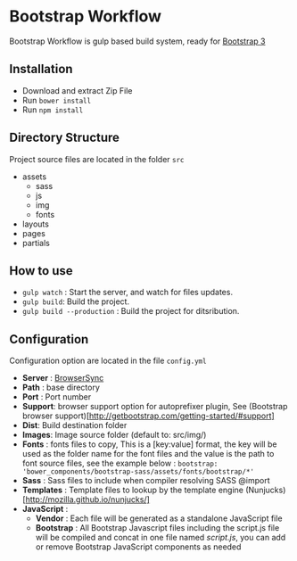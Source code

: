 # Bootstrap Workflow
Bootstrap Workflow is gulp based build system, ready for [Bootstrap 3](http://getbootstrap.com/)
## Installation
* Download and extract Zip File
* Run ```bower install```
* Run ```npm install```

## Directory Structure
Project source files are located in the folder ```src```
* assets
  * sass
  * js
  * img 
  * fonts
* layouts
* pages
* partials
  
## How to use
* ```gulp watch``` : Start the server, and watch for files updates.
* ```gulp build```: Build the project.
* ```gulp build --production``` : Build the project for ditsribution.

## Configuration
Configuration option are located in the file ```config.yml```

* **Server** : [BrowserSync](https://browsersync.io/)
 * **Path** : base directory 
 * **Port** : Port number
* **Support**: browser support option for autoprefixer plugin, See (Bootstrap browser support)[http://getbootstrap.com/getting-started/#support]
* **Dist**: Build destination folder
* **Images**: Image source folder (default to: src/img/)
* **Fonts** : fonts files to copy, This is a [key:value] format, the key will be used as the folder name for the font files and the value is the path to font source files, see the example below :
  ```bootstrap: 'bower_components/bootstrap-sass/assets/fonts/bootstrap/*'```
* **Sass** : Sass files to include when compiler resolving SASS @import
* **Templates** : Template files to lookup by the template engine (Nunjucks)[http://mozilla.github.io/nunjucks/]
* **JavaScript** :
  * **Vendor** : Each file will be generated as a standalone JavaScript file
  * **Bootstrap** : All Bootstrap Javascript files including the script.js file will be compiled and concat in one file named *script.js*, you can add or remove Bootstrap JavaScript components as needed
